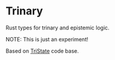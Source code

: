 # Trinary

Rust types for trinary and epistemic logic.

NOTE: This is just an experiment!

Based on [TriState](https://github.com/dherman/tristate) code base.

